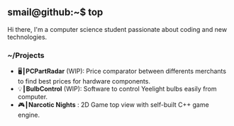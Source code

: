 ## smail@github:~$ top 

Hi there, I'm a computer science student passionate about coding and new technologies.

### ~/Projects

- 🖥️┃**PCPartRadar** (WIP): Price comparator between differents merchants to find best prices for hardware components.
- 💡┃**BulbControl** (WIP): Software to control Yeelight bulbs easily from computer.
- 🎮┃**Narcotic Nights** : 2D Game top view with self-built C++ game engine.
